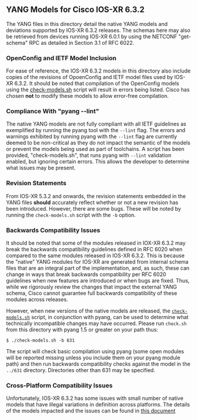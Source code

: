 ## YANG Models for Cisco IOS-XR 6.3.2

The YANG files in this directory detail the native YANG models and deviations supported by IOS-XR 6.3.2 releases. The schemas here may also be retrieved from devices running IOS-XR 6.0.1 by using the NETCONF "get-schema" RPC as detailed in Section 3.1 of RFC 6022.

### OpenConfig and IETF Model Inclusion

For ease of reference, the IOS-XR 6.3.2 models in this directory also include copies of the revisions of OpoenConfig and IETF model files used by IOS-XR 6.3.2. It should be noted that compilation of the OpenConfig models using the [check-models.sh](check-models.sh) script will result in errors being listed. Cisco has chosen **not** to modify these models to allow error-free compilation.


### Compliance With "pyang --lint"

The native YANG models are not fully compliant with all IETF guidelines as exemplified by running the pyang tool with the ```--lint``` flag. The errors and warnings exhibited by running pyang with the ```--lint``` flag are currently deemed to be non-critical as they do not impact the semantic of the models or prevent the models being used as part of toolchains. A script has been provided, "check-models.sh", that runs pyang with ```--lint``` validation enabled, but ignoring certain errors. This allows the developer to determine what issues may be present.


### Revision Statements

From IOS-XR 5.3.2 and onwards, the revision statements embedded in the YANG files **should** accurately reflect whether or not a new revision has been introduced. However, there are some bugs. These will be noted by running the ```check-models.sh``` script with the ```-b``` option.

### Backwards Compatibility Issues

It should be noted that some of the modules released in IOX-XR 6.3.2 may break the backwards compatibility guidelines defined in RFC 6020 when compared to the same modules released in IOS-XR 6.3.2. This is because the "native" YANG modules for IOS-XR are generated from internal schema files that are an integral part of the implementation, and, as such, these can change in ways that break backwards compatibility per RFC 6020 guidelines when new features are introduced or when bugs are fixed. Thus, while we rigorously review the changes that impact the external YANG schema, Cisco cannot guarantee full backwards compatibility of these modules across releases.

However, when new versions of the native models are released, the [```check-models.sh```](check-models.sh) script, in conjunction with pyang, can be used to determine what technically incompatible changes may have occurred. Please run ```check.sh``` from this directory with pyang 1.5 or greater on your path thus:

```
$ ./check-models.sh -b 631
```

The script will check basic compilation using pyang (some open modules will be reported missing unless you include them on your pyang module path) and then run backwards compatibility checks against the model in the ```../631``` directory. Directories other than 631 may be specified.

### Cross-Platform Compatibility Issues

Unfortunately, IOS-XR 6.3.2 has some issues with small number of native models that have illegal variations in definition across platforms. The details of the models impacted and the issues can be found in [this document](MODEL-ISSUES.md)

